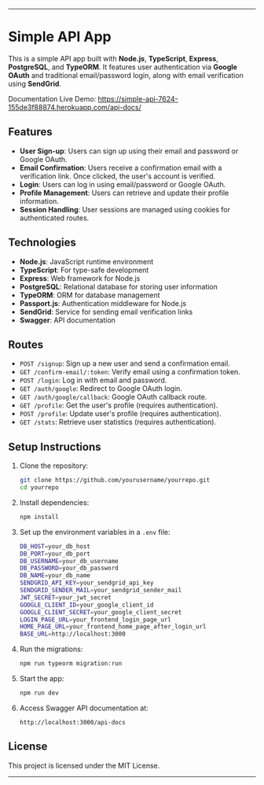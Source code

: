 
---

# Simple API App

This is a simple API app built with **Node.js**, **TypeScript**, **Express**, **PostgreSQL**, and **TypeORM**. It features user authentication via **Google OAuth** and traditional email/password login, along with email verification using **SendGrid**. 

Documentation Live Demo: https://simple-api-7624-155de3f88874.herokuapp.com/api-docs/

## Features

- **User Sign-up**: Users can sign up using their email and password or Google OAuth.
- **Email Confirmation**: Users receive a confirmation email with a verification link. Once clicked, the user's account is verified.
- **Login**: Users can log in using email/password or Google OAuth.
- **Profile Management**: Users can retrieve and update their profile information.
- **Session Handling**: User sessions are managed using cookies for authenticated routes.

## Technologies

- **Node.js**: JavaScript runtime environment
- **TypeScript**: For type-safe development
- **Express**: Web framework for Node.js
- **PostgreSQL**: Relational database for storing user information
- **TypeORM**: ORM for database management
- **Passport.js**: Authentication middleware for Node.js
- **SendGrid**: Service for sending email verification links
- **Swagger**: API documentation

## Routes

- `POST /signup`: Sign up a new user and send a confirmation email.
- `GET /confirm-email/:token`: Verify email using a confirmation token.
- `POST /login`: Log in with email and password.
- `GET /auth/google`: Redirect to Google OAuth login.
- `GET /auth/google/callback`: Google OAuth callback route.
- `GET /profile`: Get the user's profile (requires authentication).
- `POST /profile`: Update user's profile (requires authentication).
- `GET /stats`: Retrieve user statistics (requires authentication).

## Setup Instructions

1. Clone the repository:
   ```bash
   git clone https://github.com/yourusername/yourrepo.git
   cd yourrepo
   ```

2. Install dependencies:
   ```bash
   npm install
   ```

3. Set up the environment variables in a `.env` file:
   ```bash
   DB_HOST=your_db_host
   DB_PORT=your_db_port
   DB_USERNAME=your_db_username
   DB_PASSWORD=your_db_password
   DB_NAME=your_db_name
   SENDGRID_API_KEY=your_sendgrid_api_key
   SENDGRID_SENDER_MAIL=your_sendgrid_sender_mail
   JWT_SECRET=your_jwt_secret
   GOOGLE_CLIENT_ID=your_google_client_id
   GOOGLE_CLIENT_SECRET=your_google_client_secret
   LOGIN_PAGE_URL=your_frontend_login_page_url
   HOME_PAGE_URL=your_frontend_home_page_after_login_url
   BASE_URL=http://localhost:3000
   ```

4. Run the migrations:
   ```bash
   npm run typeorm migration:run
   ```

5. Start the app:
   ```bash
   npm run dev
   ```

6. Access Swagger API documentation at:
   ```
   http://localhost:3000/api-docs
   ```

## License

This project is licensed under the MIT License.

---
